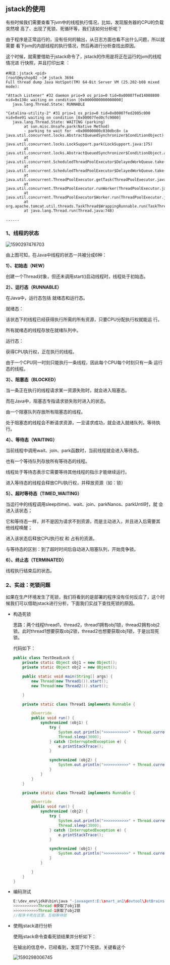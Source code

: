 ## jstack的使用

有些时候我们需要查看下jvm中的线程执行情况，比如，发现服务器的CPU的负载突然增 高了、出现了死锁、死循环等，我们该如何分析呢？

由于程序是正常运行的，没有任何的输出，从日志方面也看不出什么问题，所以就需要 看下jvm的内部线程的执行情况，然后再进行分析查找出原因。

这个时候，就需要借助于jstack命令了，jstack的作用是将正在运行的jvm的线程情况进 行快照，并且打印出来 ：

```shell
#用法：jstack <pid>
[root@myshop02 ~]# jstack 3694
Full thread dump Java HotSpot(TM) 64-Bit Server VM (25.202-b08 mixed mode):

"Attach Listener" #32 daemon prio=9 os_prio=0 tid=0x00007fed14008800 nid=0x138c waiting on condition [0x0000000000000000]
   java.lang.Thread.State: RUNNABLE

"Catalina-utility-2" #31 prio=1 os_prio=0 tid=0x00007fed2005c000 nid=0xe91 waiting on condition [0x00007fed0cfc9000]
   java.lang.Thread.State: WAITING (parking)
        at sun.misc.Unsafe.park(Native Method)
        - parking to wait for  <0x00000000c030dbc8> (a java.util.concurrent.locks.AbstractQueuedSynchronizer$ConditionObject)
        at java.util.concurrent.locks.LockSupport.park(LockSupport.java:175)
        at java.util.concurrent.locks.AbstractQueuedSynchronizer$ConditionObject.await(AbstractQueuedSynchronizer.java:2039)
        at java.util.concurrent.ScheduledThreadPoolExecutor$DelayedWorkQueue.take(ScheduledThreadPoolExecutor.java:1088)
        at java.util.concurrent.ScheduledThreadPoolExecutor$DelayedWorkQueue.take(ScheduledThreadPoolExecutor.java:809)
        at java.util.concurrent.ThreadPoolExecutor.getTask(ThreadPoolExecutor.java:1074)
        at java.util.concurrent.ThreadPoolExecutor.runWorker(ThreadPoolExecutor.java:1134)
        at java.util.concurrent.ThreadPoolExecutor$Worker.run(ThreadPoolExecutor.java:624)
        at org.apache.tomcat.util.threads.TaskThread$WrappingRunnable.run(TaskThread.java:61)
        at java.lang.Thread.run(Thread.java:748)

......
```

### 1、线程的状态

![1590297476703](https://smartan123.github.io/book/library/002-images/1590297476703.png)

由上图可知，在Java中线程的状态一共被分成6种：

**1）、初始态（NEW）**

创建一个Thread对象，但还未调用start()启动线程时，线程处于初始态。

**2）、运行态（RUNNABLE）**

在Java中，运行态包括 就绪态和运行态。

就绪态：

该状态下的线程已经获得执行所需的所有资源，只要CPU分配执行权就能运 行。

所有就绪态的线程存放在就绪队列中。

运行态：

获得CPU执行权，正在执行的线程。

由于一个CPU同一时刻只能执行一条线程，因此每个CPU每个时刻只有一条 运行态的线程。

**3）、阻塞态（BLOCKED）**

当一条正在执行的线程请求某一资源失败时，就会进入阻塞态。

而在Java中，阻塞态专指请求锁失败时进入的状态。

由一个阻塞队列存放所有阻塞态的线程。

处于阻塞态的线程会不断请求资源，一旦请求成功，就会进入就绪队列，等待执行。

**4）、等待态（WAITING）**

当前线程中调用wait、join、park函数时，当前线程就会进入等待态。

也有一个等待队列存放所有等待态的线程。

线程处于等待态表示它需要等待其他线程的指示才能继续运行。

进入等待态的线程会释放CPU执行权，并释放资源（如：锁）

**5）、超时等待态（TIMED_WAITING）**

当运行中的线程调用sleep(time)、wait、join、parkNanos、parkUntil时，就 会进入该状态；

它和等待态一样，并不是因为请求不到资源，而是主动进入，并且进入后需要其 他线程唤醒；

进入该状态后释放CPU执行权 和 占有的资源。

与等待态的区别：到了超时时间后自动进入阻塞队列，开始竞争锁。

**6）、终止态（TERMINATED）**

线程执行结束后的状态。

### 2、实战：死锁问题

如果在生产环境发生了死锁，我们将看到的是部署的程序没有任何反应了，这个时候我们可以借助jstack进行分析，下面我们实战下查找死锁的原因。

- 构造死锁

  思路：两个线程thread1，thread2，thread1拥有obj1锁，thread2拥有obj2锁。此时thread1想要获取obj2锁，thread2也想要获取obj1锁，于是出现死锁。

  代码如下：

  ```java
  public class TestDeadLock {
      private static Object obj1 = new Object();
      private static Object obj2 = new Object();
  
      public static void main(String[] args) {
          new Thread(new Thread1()).start();
          new Thread(new Thread2()).start();
  
      }
  
      private static class Thread1 implements Runnable {
  
          @Override
          public void run() {
              synchronized (obj1) {
                  try {
                      System.out.println(">>>>>>>>>>>" + Thread.currentThread().getName() + "获取了obj1锁");
                      Thread.sleep(3000);
                  } catch (InterruptedException e) {
                      e.printStackTrace();
                  }
  
                  synchronized (obj2) {
                      System.out.println(">>>>>>>>>>>" + Thread.currentThread().getName() + "获取了obj2锁");
                  }
              }
          }
      }
  
      private static class Thread2 implements Runnable {
  
          @Override
          public void run() {
              synchronized (obj2) {
                  try {
                      System.out.println(">>>>>>>>>>>" + Thread.currentThread().getName() + "获取了obj2锁");
                      Thread.sleep(3000);
                  } catch (InterruptedException e) {
                      e.printStackTrace();
                  }
  
                  synchronized (obj1) {
                      System.out.println(">>>>>>>>>>>" + Thread.currentThread().getName() + "获取了obj1锁");
                  }
              }
  
          }
      }
  }
  ```

- 编码测试

  ```java
  E:\dev_env\jdk8\bin\java "-javaagent:E:\smart_an1\devtool\JetBrains\IntelliJ IDEA 2018.1\lib\idea_rt.jar=20149:E:\smart_an1\devtool\JetBrains\IntelliJ IDEA 2018.1\bin" -Dfile.encoding=UTF-8 -classpath E:\dev_env\jdk8\jre\lib\charsets.jar;E:\dev_env\jdk8\jre\lib\deploy.jar;E:\dev_env\jdk8\jre\lib\ext\access-bridge-64.jar;E:\dev_env\jdk8\jre\lib\ext\cldrdata.jar;E:\dev_env\jdk8\jre\lib\ext\dnsns.jar;E:\dev_env\jdk8\jre\lib\ext\jaccess.jar;E:\dev_env\jdk8\jre\lib\ext\jfxrt.jar;E:\dev_env\jdk8\jre\lib\ext\localedata.jar;E:\dev_env\jdk8\jre\lib\ext\nashorn.jar;E:\dev_env\jdk8\jre\lib\ext\sunec.jar;E:\dev_env\jdk8\jre\lib\ext\sunjce_provider.jar;E:\dev_env\jdk8\jre\lib\ext\sunmscapi.jar;E:\dev_env\jdk8\jre\lib\ext\sunpkcs11.jar;E:\dev_env\jdk8\jre\lib\ext\zipfs.jar;E:\dev_env\jdk8\jre\lib\javaws.jar;E:\dev_env\jdk8\jre\lib\jce.jar;E:\dev_env\jdk8\jre\lib\jfr.jar;E:\dev_env\jdk8\jre\lib\jfxswt.jar;E:\dev_env\jdk8\jre\lib\jsse.jar;E:\dev_env\jdk8\jre\lib\management-agent.jar;E:\dev_env\jdk8\jre\lib\plugin.jar;E:\dev_env\jdk8\jre\lib\resources.jar;E:\dev_env\jdk8\jre\lib\rt.jar;E:\dev_env\IdeaProjects\performance-tuning\out\production\oom com.zte.deadlock.TestDeadLock
  >>>>>>>>>>>Thread-0获取了obj1锁
  >>>>>>>>>>>Thread-1获取了obj2锁
  //程序卡死在这里，互相等待锁
  ```

- 使用jstack进行分析

  使用jstack命令查看死锁结果并分析如下：

  在输出的信息中，已经看到，发现了1个死锁，关键看这个

  ![1590298006745](https://smartan123.github.io/book/library/002-images/1590298006745.png)